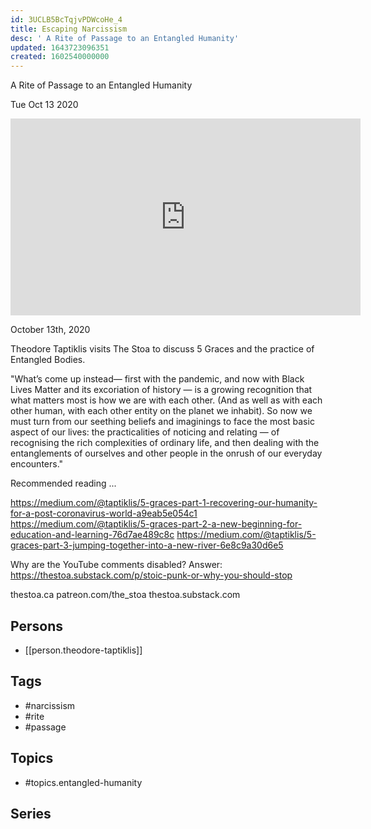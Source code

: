 ```yaml
---
id: 3UCLB5BcTqjvPDWcoHe_4
title: Escaping Narcissism
desc: ' A Rite of Passage to an Entangled Humanity'
updated: 1643723096351
created: 1602540000000
---
```



 A Rite of Passage to an Entangled Humanity

Tue Oct 13 2020

<iframe width="560" height="315" src="https://www.youtube.com/embed/e3gxgwGjPe4" title="Escaping Narcissism: A Rite of Passage to an Entangled Humanity w/ Theodore Taptiklis" frameborder="0" allow="accelerometer; autoplay; clipboard-write; encrypted-media; gyroscope; picture-in-picture" allowfullscreen ></iframe>

October 13th, 2020

Theodore Taptiklis visits The Stoa to discuss 5 Graces and the practice of Entangled Bodies.

"What’s come up instead— first with the pandemic, and now with Black Lives Matter and its excoriation of history — is a growing recognition that what matters most is how we are with each other. (And as well as with each other human, with each other entity on the planet we inhabit). So now we must turn from our seething beliefs and imaginings to face the most basic aspect of our lives: the practicalities of noticing and relating — of recognising the rich complexities of ordinary life, and then dealing with the entanglements of ourselves and other people in the onrush of our everyday encounters."

Recommended reading ...

https://medium.com/@taptiklis/5-graces-part-1-recovering-our-humanity-for-a-post-coronavirus-world-a9eab5e054c1
https://medium.com/@taptiklis/5-graces-part-2-a-new-beginning-for-education-and-learning-76d7ae489c8c
https://medium.com/@taptiklis/5-graces-part-3-jumping-together-into-a-new-river-6e8c9a30d6e5

Why are the YouTube comments disabled? Answer: https://thestoa.substack.com/p/stoic-punk-or-why-you-should-stop

thestoa.ca
patreon.com/the_stoa
thestoa.substack.com

## Persons

- [[person.theodore-taptiklis]]

## Tags

- #narcissism
- #rite
- #passage

## Topics

- #topics.entangled-humanity

## Series



